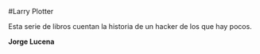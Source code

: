 #Larry Plotter

Esta serie de libros cuentan la historia de un hacker de los que hay pocos.

**Jorge Lucena**

